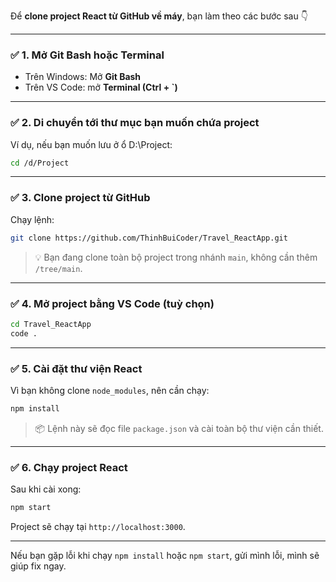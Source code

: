 
Để **clone project React từ GitHub về máy**, bạn làm theo các bước sau 👇

---

### ✅ **1. Mở Git Bash hoặc Terminal**

* Trên Windows: Mở **Git Bash**
* Trên VS Code: mở **Terminal (Ctrl + \`)**

---

### ✅ **2. Di chuyển tới thư mục bạn muốn chứa project**

Ví dụ, nếu bạn muốn lưu ở ổ D:\Project:

```bash
cd /d/Project
```

---

### ✅ **3. Clone project từ GitHub**

Chạy lệnh:

```bash
git clone https://github.com/ThinhBuiCoder/Travel_ReactApp.git
```

> 💡 Bạn đang clone toàn bộ project trong nhánh `main`, không cần thêm `/tree/main`.

---

### ✅ **4. Mở project bằng VS Code (tuỳ chọn)**

```bash
cd Travel_ReactApp
code .
```

---

### ✅ **5. Cài đặt thư viện React**

Vì bạn không clone `node_modules`, nên cần chạy:

```bash
npm install
```

> 📦 Lệnh này sẽ đọc file `package.json` và cài toàn bộ thư viện cần thiết.

---

### ✅ **6. Chạy project React**

Sau khi cài xong:

```bash
npm start
```

Project sẽ chạy tại `http://localhost:3000`.

---

Nếu bạn gặp lỗi khi chạy `npm install` hoặc `npm start`, gửi mình lỗi, mình sẽ giúp fix ngay.
